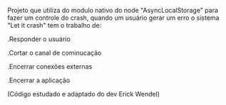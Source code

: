 Projeto que utiliza do modulo nativo do node "AsyncLocalStorage" para fazer um controle do crash, quando um usuário gerar um erro o sistema "Let it crash" tem o trabalho de:

.Responder o usuário

.Cortar o canal de cominucação

.Encerrar conexões externas

.Encerrar a aplicação


(Código estudado e adaptado do dev Erick Wendel)
